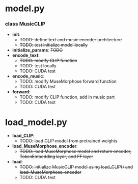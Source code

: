 # model.py

### class MusicCLIP

- **__init__**:
    - ~~TODO: define text and music encoder architecture~~
    - ~~TODO: test initialize model locally~~
- **initialize_params**: ~~TODO~~
- **encode_text**: 
    - ~~TODO: modify CLIP function~~
    - ~~TODO: test locally~~
    - TODO: CUDA test
- **encode_music**: 
    - TODO: modify MuseMorphose forward function
    - TODO: CUDA test 
- **forward**: 
    - TODO: modify CLIP function, add in music part
    - TODO: CUDA test

# load_model.py

- **load_CLIP**: 
    - ~~TODO: load CLIP model from pretrained weights~~
- **load_MuseMorphose_encoder**:
    - ~~TODO: load MuseMorphose model and return encoder, TokenEmbedding layer, and FF layer~~
- **load**: 
    - ~~TODO: initialize MusicCLIP model using load_CLIP() and load_MuseMorphose_encoder~~
    - TODO: CUDA test
